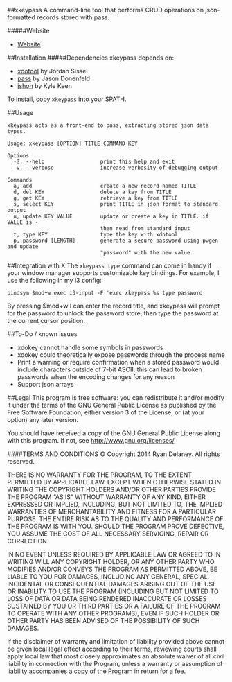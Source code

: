 ##xkeypass
A command-line tool that performs CRUD operations on json-formatted records
stored with pass.

#####Website
* [Website](https://github.com/rpdelaney/xkeypass)

##Installation
#####Dependencies
xkeypass depends on:

* [xdotool](http://www.semicomplete.com/projects/xdotool/) by Jordan Sissel
* [pass](http://www.zx2c4.com/projects/password-store/) by Jason Donenfeld
* [jshon](http://kmkeen.com/jshon/) by Kyle Keen

To install, copy `xkeypass` into your $PATH.

##Usage
```
xkeypass acts as a front-end to pass, extracting stored json data types.

Usage: xkeypass [OPTION] TITLE COMMAND KEY

Options
  -?, --help                  print this help and exit
  -v, --verbose               increase verbosity of debugging output

Commands
  a, add                      create a new record named TITLE
  d, del KEY                  delete a key from TITLE
  g, get KEY                  retrieve a key from TITLE
  s, select KEY               print TITLE in json format to standard output
  u, update KEY VALUE         update or create a key in TITLE. if VALUE is -
                              then read from standard input
  t, type KEY                 type the key with xdotool
  p, password [LENGTH]        generate a secure password using pwgen and update
                              "password" with the new value.
```

##Integration with X
The `xkeypass type` command can come in handy if your window manager supports
customizable key bindings. For example, I use the following in my i3 config:

```
bindsym $mod+w exec i3-input -F 'exec xkeypass %s type password'
```

By pressing $mod+w I can enter the record title, and xkeypass will prompt for
the password to unlock the password store, then type the password at the
current cursor position.

##To-Do / known issues
* xdokey cannot handle some symbols in passwords
* xdokey could theoretically expose passwords through the process name
* Print a warning or require confirmation when a stored password would include
  characters outside of 7-bit ASCII: this can lead to broken passwords when the
  encoding changes for any reason
* Support json arrays

##Legal
This program is free software: you can redistribute it and/or modify it
under the terms of the GNU General Public License as published by the
Free Software Foundation, either version 3 of the License, or (at your
option) any later version.

You should have received a copy of the GNU General Public License along
with this program.  If not, see <http://www.gnu.org/licenses/>.

####TERMS AND CONDITIONS
© Copyright 2014 Ryan Delaney. All rights reserved.

THERE IS NO WARRANTY FOR THE PROGRAM, TO THE EXTENT PERMITTED BY
APPLICABLE LAW.  EXCEPT WHEN OTHERWISE STATED IN WRITING THE COPYRIGHT
HOLDERS AND/OR OTHER PARTIES PROVIDE THE PROGRAM “AS IS” WITHOUT
WARRANTY OF ANY KIND, EITHER EXPRESSED OR IMPLIED, INCLUDING, BUT NOT
LIMITED TO, THE IMPLIED WARRANTIES OF MERCHANTABILITY AND FITNESS FOR A
PARTICULAR PURPOSE. THE ENTIRE RISK AS TO THE QUALITY AND PERFORMANCE
OF THE PROGRAM IS WITH YOU.  SHOULD THE PROGRAM PROVE DEFECTIVE, YOU
ASSUME THE COST OF ALL NECESSARY SERVICING, REPAIR OR CORRECTION.

IN NO EVENT UNLESS REQUIRED BY APPLICABLE LAW OR AGREED TO IN WRITING
WILL ANY COPYRIGHT HOLDER, OR ANY OTHER PARTY WHO MODIFIES AND/OR
CONVEYS THE PROGRAM AS PERMITTED ABOVE, BE LIABLE TO YOU FOR DAMAGES,
INCLUDING ANY GENERAL, SPECIAL, INCIDENTAL OR CONSEQUENTIAL DAMAGES
ARISING OUT OF THE USE OR INABILITY TO USE THE PROGRAM (INCLUDING BUT
NOT LIMITED TO LOSS OF DATA OR DATA BEING RENDERED INACCURATE OR LOSSES
SUSTAINED BY YOU OR THIRD PARTIES OR A FAILURE OF THE PROGRAM TO
OPERATE WITH ANY OTHER PROGRAMS), EVEN IF SUCH HOLDER OR OTHER PARTY
HAS BEEN ADVISED OF THE POSSIBILITY OF SUCH DAMAGES.

If the disclaimer of warranty and limitation of liability provided
above cannot be given local legal effect according to their terms,
reviewing courts shall apply local law that most closely approximates
an absolute waiver of all civil liability in connection with the
Program, unless a warranty or assumption of liability accompanies a
copy of the Program in return for a fee.
